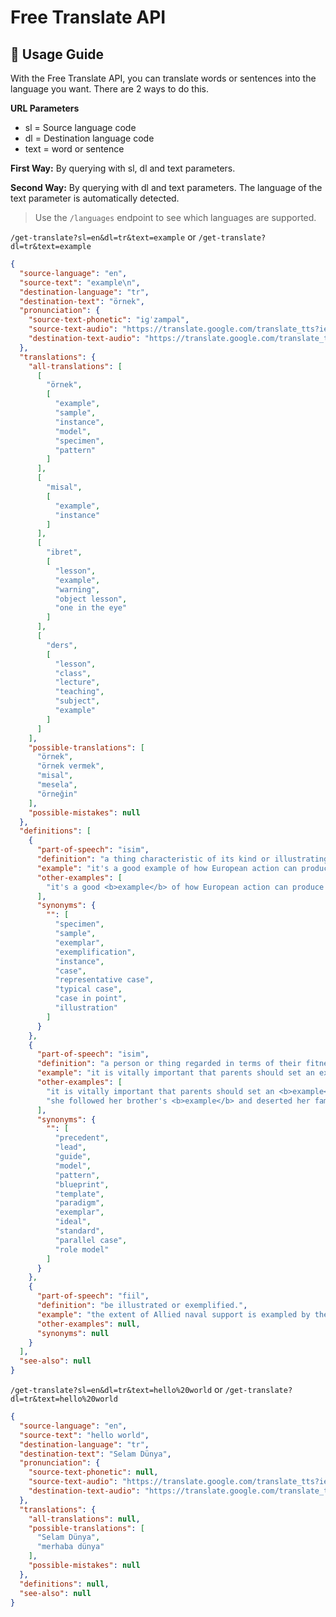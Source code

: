 # Free Translate API

## 📖 Usage Guide

With the Free Translate API, you can translate words or sentences into the language you want. There are 2 ways to do this.

**URL Parameters**

- sl = Source language code
- dl = Destination language code
- text = word or sentence

**First Way:** By querying with sl, dl and text parameters.

**Second Way:** By querying with dl and text parameters. The language of the text parameter is automatically detected.

> Use the `/languages` endpoint to see which languages are supported.

`/get-translate?sl=en&dl=tr&text=example` or `/get-translate?dl=tr&text=example`
```json
{
  "source-language": "en",
  "source-text": "example\n",
  "destination-language": "tr",
  "destination-text": "örnek",
  "pronunciation": {
    "source-text-phonetic": "iɡˈzampəl",
    "source-text-audio": "https://translate.google.com/translate_tts?ie=UTF-&&client=tw-ob&tl=en&q=example\n",
    "destination-text-audio": "https://translate.google.com/translate_tts?ie=UTF-&&client=tw-ob&tl=tr&q=örnek"
  },
  "translations": {
    "all-translations": [
      [
        "örnek",
        [
          "example",
          "sample",
          "instance",
          "model",
          "specimen",
          "pattern"
        ]
      ],
      [
        "misal",
        [
          "example",
          "instance"
        ]
      ],
      [
        "ibret",
        [
          "lesson",
          "example",
          "warning",
          "object lesson",
          "one in the eye"
        ]
      ],
      [
        "ders",
        [
          "lesson",
          "class",
          "lecture",
          "teaching",
          "subject",
          "example"
        ]
      ]
    ],
    "possible-translations": [
      "örnek",
      "örnek vermek",
      "misal",
      "mesela",
      "örneğin"
    ],
    "possible-mistakes": null
  },
  "definitions": [
    {
      "part-of-speech": "isim",
      "definition": "a thing characteristic of its kind or illustrating a general rule.",
      "example": "it's a good example of how European action can produce results",
      "other-examples": [
        "it's a good <b>example</b> of how European action can produce results"
      ],
      "synonyms": {
        "": [
          "specimen",
          "sample",
          "exemplar",
          "exemplification",
          "instance",
          "case",
          "representative case",
          "typical case",
          "case in point",
          "illustration"
        ]
      }
    },
    {
      "part-of-speech": "isim",
      "definition": "a person or thing regarded in terms of their fitness to be imitated or the likelihood of their being imitated.",
      "example": "it is vitally important that parents should set an example",
      "other-examples": [
        "it is vitally important that parents should set an <b>example</b>",
        "she followed her brother's <b>example</b> and deserted her family"
      ],
      "synonyms": {
        "": [
          "precedent",
          "lead",
          "guide",
          "model",
          "pattern",
          "blueprint",
          "template",
          "paradigm",
          "exemplar",
          "ideal",
          "standard",
          "parallel case",
          "role model"
        ]
      }
    },
    {
      "part-of-speech": "fiil",
      "definition": "be illustrated or exemplified.",
      "example": "the extent of Allied naval support is exampled by the navigational specialists provided",
      "other-examples": null,
      "synonyms": null
    }
  ],
  "see-also": null
}
```

`/get-translate?sl=en&dl=tr&text=hello%20world` or `/get-translate?dl=tr&text=hello%20world`
```json
{
  "source-language": "en",
  "source-text": "hello world",
  "destination-language": "tr",
  "destination-text": "Selam Dünya",
  "pronunciation": {
    "source-text-phonetic": null,
    "source-text-audio": "https://translate.google.com/translate_tts?ie=UTF-&&client=tw-ob&tl=en&q=hello%20world",
    "destination-text-audio": "https://translate.google.com/translate_tts?ie=UTF-&&client=tw-ob&tl=tr&q=Selam%20Dünya"
  },
  "translations": {
    "all-translations": null,
    "possible-translations": [
      "Selam Dünya",
      "merhaba dünya"
    ],
    "possible-mistakes": null
  },
  "definitions": null,
  "see-also": null
}

```
